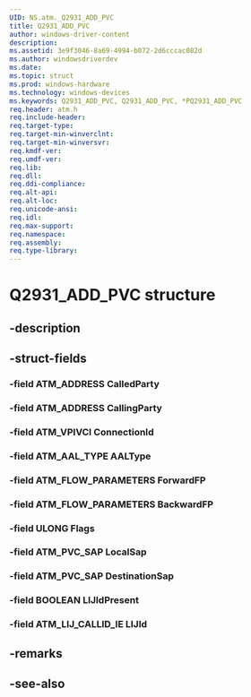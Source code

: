 ```yaml
---
UID: NS.atm._Q2931_ADD_PVC
title: Q2931_ADD_PVC
author: windows-driver-content
description: 
ms.assetid: 3e9f3046-8a69-4994-b072-2d6cccac082d
ms.author: windowsdriverdev
ms.date: 
ms.topic: struct
ms.prod: windows-hardware
ms.technology: windows-devices
ms.keywords: Q2931_ADD_PVC, Q2931_ADD_PVC, *PQ2931_ADD_PVC
req.header: atm.h
req.include-header:
req.target-type:
req.target-min-winverclnt:
req.target-min-winversvr:
req.kmdf-ver:
req.umdf-ver:
req.lib:
req.dll:
req.ddi-compliance:
req.alt-api:
req.alt-loc:
req.unicode-ansi:
req.idl:
req.max-support:
req.namespace:
req.assembly:
req.type-library:
---
```


# Q2931_ADD_PVC structure

## -description



## -struct-fields

### -field ATM_ADDRESS CalledParty			
 	
### -field ATM_ADDRESS CallingParty			
 	
### -field ATM_VPIVCI ConnectionId			
 	
### -field ATM_AAL_TYPE AALType			
 	
### -field ATM_FLOW_PARAMETERS ForwardFP			
 	
### -field ATM_FLOW_PARAMETERS BackwardFP			
 	
### -field ULONG Flags			
 	
### -field ATM_PVC_SAP LocalSap			
 	
### -field ATM_PVC_SAP DestinationSap			
 	
### -field BOOLEAN LIJIdPresent			
 	
### -field ATM_LIJ_CALLID_IE LIJId			
 	
## -remarks

## -see-also